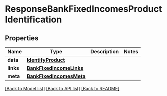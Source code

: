 # ResponseBankFixedIncomesProductIdentification

## Properties
Name | Type | Description | Notes
------------ | ------------- | ------------- | -------------
**data** | [**IdentifyProduct**](IdentifyProduct.md) |  | 
**links** | [**BankFixedIncomeLinks**](BankFixedIncomeLinks.md) |  | 
**meta** | [**BankFixedIncomesMeta**](BankFixedIncomesMeta.md) |  | 

[[Back to Model list]](../README.md#documentation-for-models) [[Back to API list]](../README.md#documentation-for-api-endpoints) [[Back to README]](../README.md)

